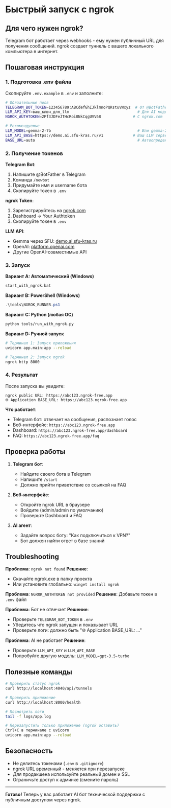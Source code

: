 # Быстрый запуск с ngrok

## Для чего нужен ngrok?

Telegram бот работает через webhooks - ему нужен публичный URL для получения сообщений. 
ngrok создает туннель с вашего локального компьютера в интернет.

## Пошаговая инструкция

### 1. Подготовка .env файла

Скопируйте `.env.example` в `.env` и заполните:

```bash
# Обязательные поля
TELEGRAM_BOT_TOKEN=123456789:ABCdefGhIJklmnoPQRstuVWxyz  # От @BotFather
LLM_API_KEY=ваш_ключ_для_llm                              # Для AI модели
NGROK_AUTHTOKEN=2Pf3JDFeJTHcRoi0NkCqgUVV68              # С ngrok.com

# Рекомендуемые
LLM_MODEL=gemma-2-7b                                      # Или gemma-2-9b
LLM_API_BASE=https://demo.ai.sfu-kras.ru/v1             # Ваш LLM сервер
BASE_URL=auto                                             # Автоопределение ngrok URL
```

### 2. Получение токенов

**Telegram Bot**:
1. Напишите @BotFather в Telegram
2. Команда `/newbot`
3. Придумайте имя и username бота
4. Скопируйте токен в `.env`

**ngrok Token**:
1. Зарегистрируйтесь на [ngrok.com](https://ngrok.com)
2. Dashboard → Your Authtoken
3. Скопируйте токен в `.env`

**LLM API**:
- Gemma через SFU: [demo.ai.sfu-kras.ru](https://demo.ai.sfu-kras.ru)
- OpenAI: [platform.openai.com](https://platform.openai.com)
- Другие OpenAI-совместимые API

### 3. Запуск

**Вариант A: Автоматический (Windows)**
```bash
start_with_ngrok.bat
```

**Вариант B: PowerShell (Windows)**
```powershell
.\tools\NGROK_RUNNER.ps1
```

**Вариант C: Python (любая ОС)**
```bash
python tools/run_with_ngrok.py
```

**Вариант D: Ручной запуск**
```bash
# Терминал 1: Запуск приложения
uvicorn app.main:app --reload

# Терминал 2: Запуск ngrok
ngrok http 8000
```

### 4. Результат

После запуска вы увидите:

```
ngrok public URL: https://abc123.ngrok-free.app
🌐 Application BASE_URL: https://abc123.ngrok-free.app
```

**Что работает**:
- Telegram бот: отвечает на сообщения, распознает голос
- Веб-интерфейс: `https://abc123.ngrok-free.app`
- Dashboard: `https://abc123.ngrok-free.app/dashboard`
- FAQ: `https://abc123.ngrok-free.app/faq`

## Проверка работы

1. **Telegram бот**: 
   - Найдите своего бота в Telegram
   - Напишите `/start`
   - Должно прийти приветствие со ссылкой на FAQ

2. **Веб-интерфейс**:
   - Откройте ngrok URL в браузере
   - Войдите (admin/admin по умолчанию)
   - Проверьте Dashboard и FAQ

3. **AI агент**:
   - Задайте вопрос боту: "Как подключиться к VPN?"
   - Бот должен найти ответ в базе знаний

## Troubleshooting

**Проблема**: `ngrok not found`
**Решение**: 
- Скачайте ngrok.exe в папку проекта
- Или установите глобально: `winget install ngrok`

**Проблема**: `NGROK_AUTHTOKEN not provided`
**Решение**: Добавьте токен в `.env` файл

**Проблема**: Бот не отвечает
**Решение**: 
- Проверьте `TELEGRAM_BOT_TOKEN` в `.env`
- Убедитесь что ngrok запущен и показывает URL
- Проверьте логи: должно быть "🌐 Application BASE_URL: ..."

**Проблема**: AI не работает
**Решение**:
- Проверьте `LLM_API_KEY` и `LLM_API_BASE`
- Попробуйте другую модель: `LLM_MODEL=gpt-3.5-turbo`

## Полезные команды

```bash
# Проверить статус ngrok
curl http://localhost:4040/api/tunnels

# Проверить приложение
curl http://localhost:8000/health

# Посмотреть логи
tail -f logs/app.log

# Перезапустить только приложение (ngrok оставить)
Ctrl+C в терминале с uvicorn
uvicorn app.main:app --reload
```

## Безопасность

- Не делитесь токенами (`.env` в `.gitignore`)
- ngrok URL временный - меняется при перезапуске
- Для продакшена используйте реальный домен и SSL
- Ограничьте доступ к админке (смените пароль)

---

**Готово!** Теперь у вас работает AI бот технической поддержки с публичным доступом через ngrok.